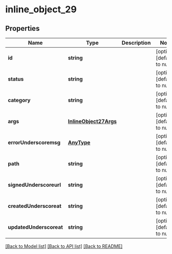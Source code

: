 # inline_object_29

## Properties
Name | Type | Description | Notes
------------ | ------------- | ------------- | -------------
**id** | **string** |  | [optional] [default to null]
**status** | **string** |  | [optional] [default to null]
**category** | **string** |  | [optional] [default to null]
**args** | [**InlineObject27Args**](InlineObject27Args.md) |  | [optional] [default to null]
**errorUnderscoremsg** | [**AnyType**](.md) |  | [optional] [default to null]
**path** | **string** |  | [optional] [default to null]
**signedUnderscoreurl** | **string** |  | [optional] [default to null]
**createdUnderscoreat** | **string** |  | [optional] [default to null]
**updatedUnderscoreat** | **string** |  | [optional] [default to null]

[[Back to Model list]](../README.md#documentation-for-models) [[Back to API list]](../README.md#documentation-for-api-endpoints) [[Back to README]](../README.md)


